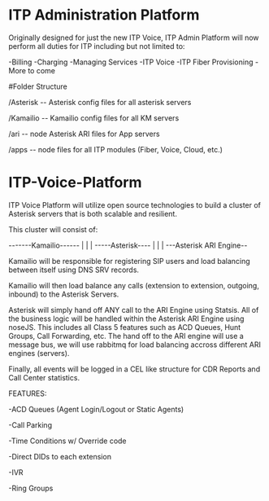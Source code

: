 # ITP Administration Platform

Originally designed for just the new ITP Voice, ITP Admin Platform will now perform all duties for ITP including but not limited to:

-Billing
-Charging
-Managing Services
-ITP Voice
-ITP Fiber Provisioning
-More to come


#Folder Structure

/Asterisk -- Asterisk config files for all asterisk servers

/Kamailio -- Kamailio config files for all KM servers

/ari      -- node Asterisk ARI files for App servers

/apps      -- node files for all ITP modules (Fiber, Voice, Cloud, etc.)


# ITP-Voice-Platform


ITP Voice Platform will utilize open source technologies to build a cluster of Asterisk servers that is both scalable and resilient.

This cluster will consist of:


-------Kamailio------
          |
          |
          |
  -----Asterisk----
          |
          |
          |
---Asterisk ARI Engine--




Kamailio will be responsible for registering SIP users and load balancing between itself using DNS SRV records.

Kamailio will then load balance any calls (extension to extension, outgoing, inbound) to the Asterisk Servers.

Asterisk will simply hand off ANY call to the ARI Engine using Statsis. All of the business logic will be handled within the Asterisk ARI Engine using noseJS. This includes all Class 5 features such as ACD Queues, Hunt Groups, Call Forwarding, etc.
The hand off to the ARI engine will use a message bus, we will use rabbitmq for load balancing accross different ARI engines (servers).

Finally, all events will be logged in a CEL like structure for CDR Reports and Call Center statistics.




FEATURES:

-ACD Queues (Agent Login/Logout or Static Agents)

-Call Parking

-Time Conditions w/ Override code

-Direct DIDs to each extension

-IVR

-Ring Groups 

